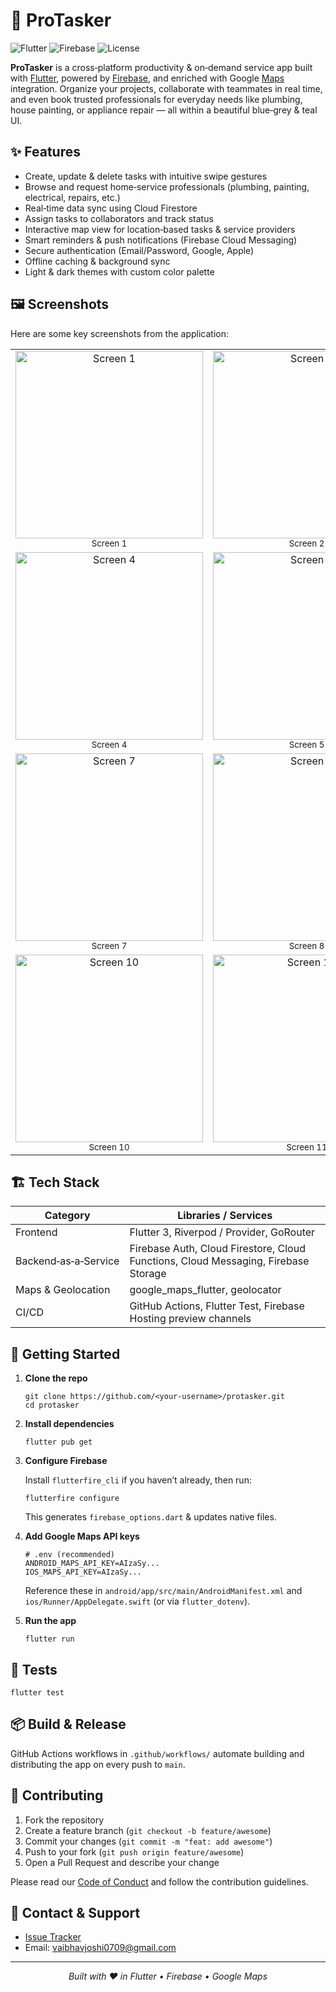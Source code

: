 
</head>
<body>
  <h1>🚀 ProTasker</h1>
  <p class="badges">
    <img src="https://img.shields.io/badge/Flutter-3.x-blue?logo=flutter" alt="Flutter" />
    <img src="https://img.shields.io/badge/Firebase-v11-orange?logo=firebase" alt="Firebase" />
    <img src="https://img.shields.io/badge/License-MIT-green" alt="License" />
  </p>
  <p>
    <strong>ProTasker</strong> is a cross‑platform productivity & on‑demand service app built with
    <a href="https://flutter.dev" target="_blank" rel="noopener">Flutter</a>, powered by
    <a href="https://firebase.google.com" target="_blank" rel="noopener">Firebase</a>, and enriched with Google
    <a href="https://developers.google.com/maps" target="_blank" rel="noopener">Maps</a> integration. Organize your
    projects, collaborate with teammates in real time, and even book trusted professionals for everyday needs like
    plumbing, house painting, or appliance repair — all within a beautiful blue‑grey & teal UI.
  </p>

  <h2>✨ Features</h2>
  <ul>
    <li>Create, update & delete tasks with intuitive swipe gestures</li>
    <li>Browse and request home‑service professionals (plumbing, painting, electrical, repairs, etc.)</li>
    <li>Real‑time data sync using Cloud Firestore</li>
    <li>Assign tasks to collaborators and track status</li>
    <li>Interactive map view for location‑based tasks & service providers</li>
    <li>Smart reminders & push notifications (Firebase Cloud Messaging)</li>
    <li>Secure authentication (Email/Password, Google, Apple)</li>
    <li>Offline caching & background sync</li>
    <li>Light & dark themes with custom color palette</li>
  </ul>

  <h2>🖼️ Screenshots</h2>

Here are some key screenshots from the application:
<table>
  <tr>
    <td align="center">
      <img src="https://github.com/user-attachments/assets/98cb5e98-8353-4ac3-836c-09be7b6cdd7b" alt="Screen 1" width="300"/><br/>
      <sub>Screen 1</sub>
    </td>
    <td align="center">
      <img src="https://github.com/user-attachments/assets/92cad1e9-966d-409c-83ad-d553bd3f565a" alt="Screen 2" width="300"/><br/>
      <sub>Screen 2</sub>
    </td>
    <td align="center">
      <img src="https://github.com/user-attachments/assets/b8e4b6fb-50ce-4d28-8eef-4b142fe41b2f" alt="Screen 3" width="300"/><br/>
      <sub>Screen 3</sub>
    </td>
  </tr>
  <tr>
    <td align="center">
      <img src="https://github.com/user-attachments/assets/ba32579c-191b-4689-a5dd-6bce194038df" alt="Screen 4" width="300"/><br/>
      <sub>Screen 4</sub>
    </td>
    <td align="center">
      <img src="https://github.com/user-attachments/assets/9d4aca16-1351-4cb2-b12b-0871a70a12cb" alt="Screen 5" width="300"/><br/>
      <sub>Screen 5</sub>
    </td>
    <td align="center">
      <img src="https://github.com/user-attachments/assets/30670d4c-dde4-42ce-ba13-9e48e9621923" alt="Screen 6" width="300"/><br/>
      <sub>Screen 6</sub>
    </td>
  </tr>
  <tr>
    <td align="center">
      <img src="https://github.com/user-attachments/assets/9f4a836c-f065-4bd1-8947-17791862f780" alt="Screen 7" width="300"/><br/>
      <sub>Screen 7</sub>
    </td>
    <td align="center">
      <img src="https://github.com/user-attachments/assets/8c0d5afc-bc6b-4eb9-ad30-8283cbbb14a4" alt="Screen 8" width="300"/><br/>
      <sub>Screen 8</sub>
    </td>
    <td align="center">
      <img src="https://github.com/user-attachments/assets/15c0c218-dc30-4dba-8859-6d1edeaf175e" alt="Screen 9" width="300"/><br/>
      <sub>Screen 9</sub>
    </td>
  </tr>
  <tr>
    <td align="center">
      <img src="https://github.com/user-attachments/assets/64d87911-72ab-459e-90c3-ddf54a100c38" alt="Screen 10" width="300"/><br/>
      <sub>Screen 10</sub>
    </td>
    <td align="center">
      <img src="https://github.com/user-attachments/assets/91fbe077-e852-4a6d-9d79-4ebfc32100e3" alt="Screen 11" width="300"/><br/>
      <sub>Screen 11</sub>
    </td>
    <td align="center">
      <img src="https://github.com/user-attachments/assets/a60164b7-9f1e-4342-bc9c-de000a627762" alt="Screen 12" width="300"/><br/>
      <sub>Screen 12</sub>
    </td>
  </tr>
</table>







  <h2>🏗️ Tech Stack</h2>
  <table>
    <thead>
      <tr>
        <th>Category</th>
        <th>Libraries / Services</th>
      </tr>
    </thead>
    <tbody>
      <tr>
        <td>Frontend</td>
        <td>Flutter 3, Riverpod / Provider, GoRouter</td>
      </tr>
      <tr>
        <td>Backend‑as‑a‑Service</td>
        <td>Firebase Auth, Cloud Firestore, Cloud Functions, Cloud Messaging, Firebase Storage</td>
      </tr>
      <tr>
        <td>Maps & Geolocation</td>
        <td>google_maps_flutter, geolocator</td>
      </tr>
      <tr>
        <td>CI/CD</td>
        <td>GitHub Actions, Flutter Test, Firebase Hosting preview channels</td>
      </tr>
    </tbody>
  </table>

  <h2>🚀 Getting Started</h2>
  <ol>
    <li>
      <strong>Clone the repo</strong>
      <pre><code>git clone https://github.com/&lt;your‑username&gt;/protasker.git
cd protasker</code></pre>
    </li>
    <li>
      <strong>Install dependencies</strong>
      <pre><code>flutter pub get</code></pre>
    </li>
    <li>
      <strong>Configure Firebase</strong>
      <p>
        Install <code>flutterfire_cli</code> if you haven’t already, then run:
      </p>
      <pre><code>flutterfire configure</code></pre>
      <p>This generates <code>firebase_options.dart</code> & updates native files.</p>
    </li>
    <li>
      <strong>Add Google Maps API keys</strong>
      <pre><code># .env (recommended)
ANDROID_MAPS_API_KEY=AIzaSy...
IOS_MAPS_API_KEY=AIzaSy...</code></pre>
      <p>
        Reference these in <code>android/app/src/main/AndroidManifest.xml</code> and
        <code>ios/Runner/AppDelegate.swift</code> (or via <code>flutter_dotenv</code>).
      </p>
    </li>
    <li>
      <strong>Run the app</strong>
      <pre><code>flutter run</code></pre>
    </li>
  </ol>

  <h2>🧪 Tests</h2>
  <pre><code>flutter test</code></pre>

  <h2>📦 Build & Release</h2>
  <p>
    GitHub Actions workflows in <code>.github/workflows/</code> automate building and distributing the app on every push to
    <code>main</code>.
  </p>

  <h2>🤝 Contributing</h2>
  <ol>
    <li>Fork the repository</li>
    <li>Create a feature branch (<code>git checkout -b feature/awesome</code>)</li>
    <li>Commit your changes (<code>git commit -m "feat: add awesome"</code>)</li>
    <li>Push to your fork (<code>git push origin feature/awesome</code>)</li>
    <li>Open a Pull Request and describe your change</li>
  </ol>
  <p>
    Please read our <a href="CODE_OF_CONDUCT.md">Code of Conduct</a> and follow the contribution guidelines.
  </p>


  <h2>💬 Contact & Support</h2>
  <ul>
    <li><a href="https://github.com/Va09joshi">Issue Tracker</a></li>
    <li>Email: <a href="mailto:vaibhavjoshi0709@gmail.com">vaibhavjoshi0709@gmail.com</a></li>
  </ul>

  <hr />
  <p align="center">
    <em>Built with ❤️ in Flutter • Firebase • Google Maps</em>
  </p>
</body>
</html>
